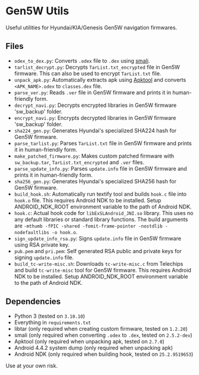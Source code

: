 # Gen5W Utils

Useful utilities for Hyundai/KIA/Genesis Gen5W navigation firmwares.

## Files

- `odex_to_dex.py`: Converts `.odex` file to `.dex` using [smali](https://github.com/JesusFreke/smali).
- `tarlist_decrypt.py`: Decrypts `TarList.txt_encrypted` file in Gen5W firmware. This can also be used to encrypt `TarList.txt` file.
- `unpack_apk.py`: Automatically extracts apk using [Apktool](https://github.com/iBotPeaches/Apktool) and converts `<APK_NAME>.odex` to `classes.dex` file.
- `parse_ver.py`: Reads `.ver` file in Gen5W firmware and prints it in human-friendly form.
- `decrypt_navi.py`: Decrypts encrypted libraries in Gen5W firmware 'sw_backup' folder.
- `encrypt_navi.py`: Encrypts decrypted libraries in Gen5W firmware 'sw_backup' folder.
- `sha224_gen.py`: Generates Hyundai's specialized SHA224 hash for Gen5W firmware.
- `parse_tarlist.py`: Parses `TarList.txt` file in Gen5W firmware and prints it in human-friendly form.
- `make_patched_firmware.py`: Makes custom patched firmware with `sw_backup.tar`, `TarList.txt_encrypted` and `.ver` files.
- `parse_update_info.py`: Parses `update.info` file in Gen5W firmware and prints it in human-friendly form.
- `sha256_gen.py`: Generates Hyundai's specialized SHA256 hash for Gen5W firmware.
- `build_hook.sh`: Automatically run textify tool and builds `hook.c` file into `hook.o` file. This requires Android NDK to be installed. Setup ANDROID_NDK_ROOT environment variable to the path of Android NDK.
- `hook.c`: Actual hook code for `libExSLAndroid_JNI.so` library. This uses no any default libraries or standard library functions. The build arguments are `-mthumb -fPIC -shared -fomit-frame-pointer -nostdlib -nodefaultlibs -o hook.o`.
- `sign_update_info_rsa.py`: Signs `update.info` file in Gen5W firmware using RSA private key.
- `pub.pem` and `pri.pem`: Self generated RSA public and private keys for signing `update.info` file.
- `build_tc-write-misc.sh`: Downloads `tc-write-misc.c` from Telechips and build `tc-write-misc` tool for Gen5W firmware. This requires Android NDK to be installed. Setup ANDROID_NDK_ROOT environment variable to the path of Android NDK.

## Dependencies

- Python 3 (tested on `3.10.10`)
- Everything in `requirements.txt`
- libtar (only required when creating custom firmware, tested on `1.2.20`)
- smali (only required when converting `.odex` to `.dex`, tested on `2.5.2-dev`)
- Apktool (only required when unpacking apk, tested on `2.7.0`)
- Android 4.4.2 system dump (only required when unpacking apk)
- Android NDK (only required when building hook, tested on `25.2.9519653`)

Use at your own risk.
